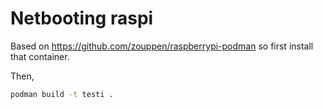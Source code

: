 # Netbooting raspi

Based on https://github.com/zouppen/raspberrypi-podman so first install that container.

Then,

```sh
podman build -t testi .
```
